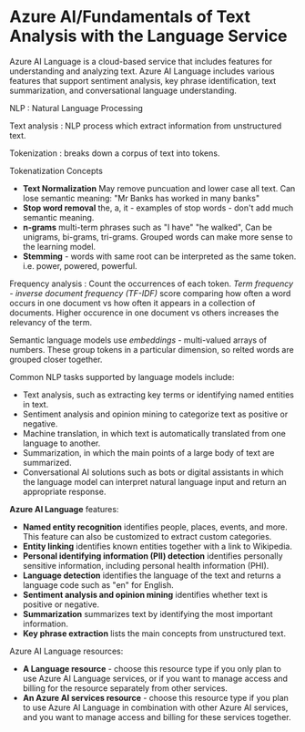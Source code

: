 # Azure AI/Fundamentals of Text Analysis with the Language Service

Azure AI Language is a cloud-based service that includes features for understanding and analyzing text. Azure AI Language includes various features that support sentiment analysis, key phrase identification, text summarization, and conversational language understanding.

NLP
: Natural Language Processing

Text analysis
: NLP process which extract information from unstructured text.

Tokenization 
: breaks down a corpus of text into tokens. 

Tokenatization Concepts
* **Text Normalization** May remove puncuation and lower case all text. Can lose semantic meaning: "Mr Banks has worked in many banks"
* **Stop word removal** the, a, it - examples of stop words - don't add much semantic meaning.
* **n-grams** multi-term phrases such as "I have" "he walked", Can be unigrams, bi-grams, tri-grams. Grouped words can make more sense to the learning model.
* **Stemming** - words with same root can be interpreted as the same token. i.e. power, powered, powerful.

Frequency analysis
: Count the occurrences of each token. *Term frequency - inverse document frequency (TF-IDF)* score comparing how often a word occurs in one document vs how often it appears in a collection of documents. Higher occurence in one document vs others increases the relevancy of the term.

Semantic language models use *embeddings* - multi-valued arrays of numbers. These group tokens in a particular dimension, so relted words are grouped closer together.

Common NLP tasks supported by language models include:

* Text analysis, such as extracting key terms or identifying named entities in text.
* Sentiment analysis and opinion mining to categorize text as positive or negative.
* Machine translation, in which text is automatically translated from one language to another.
* Summarization, in which the main points of a large body of text are summarized.
* Conversational AI solutions such as bots or digital assistants in which the language model can interpret natural language input and return an appropriate response.

**Azure AI Language** features:

* **Named entity recognition** identifies people, places, events, and more. This feature can also be customized to extract custom categories.
* **Entity linking** identifies known entities together with a link to Wikipedia.
* **Personal identifying information (PII) detection** identifies personally sensitive information, including personal health information (PHI).
* **Language detection** identifies the language of the text and returns a language code such as "en" for English.
* **Sentiment analysis and opinion mining** identifies whether text is positive or negative.
* **Summarization** summarizes text by identifying the most important information.
* **Key phrase extraction** lists the main concepts from unstructured text.

Azure AI Language resources:
* **A Language resource** - choose this resource type if you only plan to use Azure AI Language services, or if you want to manage access and billing for the resource separately from other services.
* **An Azure AI services resource** - choose this resource type if you plan to use Azure AI Language in combination with other Azure AI services, and you want to manage access and billing for these services together.
